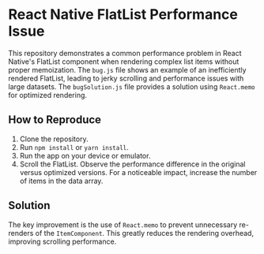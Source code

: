 # React Native FlatList Performance Issue

This repository demonstrates a common performance problem in React Native's FlatList component when rendering complex list items without proper memoization.  The `bug.js` file shows an example of an inefficiently rendered FlatList, leading to jerky scrolling and performance issues with large datasets. The `bugSolution.js` file provides a solution using `React.memo` for optimized rendering.

## How to Reproduce

1. Clone the repository.
2. Run `npm install` or `yarn install`.
3. Run the app on your device or emulator.
4. Scroll the FlatList.  Observe the performance difference in the original versus optimized versions.  For a noticeable impact, increase the number of items in the data array.

## Solution

The key improvement is the use of `React.memo` to prevent unnecessary re-renders of the `ItemComponent`. This greatly reduces the rendering overhead, improving scrolling performance. 